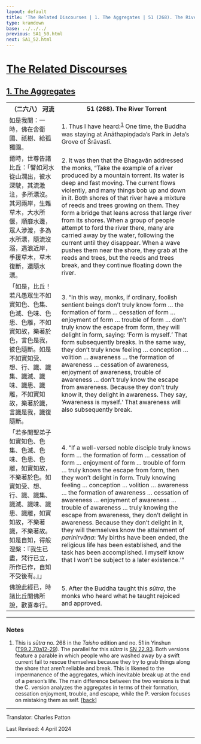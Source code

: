 ```yaml
---
layout: default
title: 'The Related Discourses | 1. The Aggregates | 51 (268). The River Torrent'
type: kramdown
base: ../../../
previous: SA1_50.html
next: SA1_52.html
---
```


<h1><a href='../index.html'>The Related Discourses</a></h1>
<h2><a href='index.html'>1. The Aggregates</a></h2>

<table class="trans">
  <th class='ch'>（二六八） 河流</th>
  <th class='en'>51 (268). The River Torrent</th>
  <tr>
    <td class="ch" title='t125.2.70a12'>如是我聞：一時，佛在舍衛國、祇樹、給孤獨園。</td>
    <td id='p1'>1. Thus I have heard:<sup id="ref1"><a href="#n1">1</a></sup> One time, the Buddha was staying at Anāthapiṇḍada’s Park in Jeta’s Grove of Śrāvastī.</td>
  </tr>
  <tr>
    <td class="ch" title='t125.2.70a13'>爾時，世尊告諸比丘：「譬如河水從山㵎出，彼水深駛，其流激注，多所漂沒。其河兩岸，生雜草木，大水所偃，順靡水邊，眾人涉渡，多為水所漂，隨流沒溺，遇浪近岸，手援草木，草木復斷，還隨水漂。</td>
    <td id='p2'>2. It was then that the Bhagavān addressed the monks, “Take the example of a river produced by a mountain torrent. Its water is deep and fast moving. The current flows violently, and many things bob up and down in it. Both shores of that river have a mixture of reeds and trees growing on them. They form a bridge that leans across that large river from its shores. When a group of people attempt to ford the river there, many are carried away by the water, following the current until they disappear. When a wave pushes them near the shore, they grab at the reeds and trees, but the reeds and trees break, and they continue floating down the river.</td>
  </tr>
  <tr>
    <td class="ch" title='t125.2.70a17'>「如是，比丘！若凡愚眾生不如實知色、色集、色滅、色味、色患、色離，不如實知故，樂著於色，言色是我，彼色隨斷。如是不如實知受、想、行、識、識集、識滅、識味、識患、識離，不如實知故，樂著於識，言識是我，識復隨斷。</td>
    <td id='p3'>3. “In this way, monks, if ordinary, foolish sentient beings don’t truly know form … the formation of form … cessation of form … enjoyment of form … trouble of form … don’t truly know the escape from form, they will delight in form, saying: ‘Form is myself.’ That form subsequently breaks. In the same way, they don’t truly know feeling … conception … volition … awareness … the formation of awareness … cessation of awareness, enjoyment of awareness, trouble of awareness … don’t truly know the escape from awareness. Because they don’t truly know it, they delight in awareness. They say, ‘Awareness is myself.’ That awareness will also subsequently break.</td>
  </tr>
  <tr>
    <td class="ch" title='t125.2.70a22'>「若多聞聖弟子如實知色、色集、色滅、色味、色患、色離，如實知故，不樂著於色。如實知受、想、行、識、識集、識滅、識味、識患、識離，如實知故，不樂著識，不樂著故。如是自知，得般涅槃：『我生已盡，梵行已立，所作已作，自知不受後有。』」</td>
    <td id='p4'>4. “If a well-versed noble disciple truly knows form … the formation of form … cessation of form … enjoyment of form … trouble of form … truly knows the escape from form, then they won’t delight in form. Truly knowing feeling … conception … volition … awareness … the formation of awareness … cessation of awareness … enjoyment of awareness … trouble of awareness … truly knowing the escape from awareness, they don’t delight in awareness. Because they don’t delight in it, they will themselves know the attainment of <em>parinirvāṇa</em>: ‘My births have been ended, the religious life has been established, and the task has been accomplished. I myself know that I won’t be subject to a later existence.’”</td>
  </tr>
  <tr>
    <td class="ch" title='t125.2.70a28'>佛說此經已，時諸比丘聞佛所說，歡喜奉行。</td>
    <td id='p5'>5. After the Buddha taught this <em>sūtra</em>, the monks who heard what he taught rejoiced and approved.</td>
  </tr>
</table>

<hr/>

<h3 id="notes">Notes</h3>

<ol class="notes-list">
<li id="n1">This is <em>sūtra</em> no. 268 in the <cite>Taisho</cite> edition and no. 51 in Yinshun (<a href="https://cbetaonline.dila.edu.tw/zh/T02n0099_p0070a12" target="_blank">T99.2.70a12-29</a>). The parallel for this <em>sūtra</em> is <a href="https://suttacentral.net/sn22.93" target="_blank">SN 22.93</a>. Both versions feature a parable in which people who are washed away by a swift current fail to rescue themselves because they try to grab things along the shore that aren’t reliable and break. This is likened to the impermanence of the aggregates, which inevitable break up at the end of a person’s life. The main difference between the two versions is that the C. version analyzes the aggregates in terms of their formation, cessation enjoyment, trouble, and escape, while the P. version focuses on mistaking them as self. [<a href="#ref1">back</a>]</li>
</ol>
<hr/>

<p class="translator">Translator: Charles Patton</p>
<p class='revised'>Last Revised: 4 April 2024</p>

<hr/>